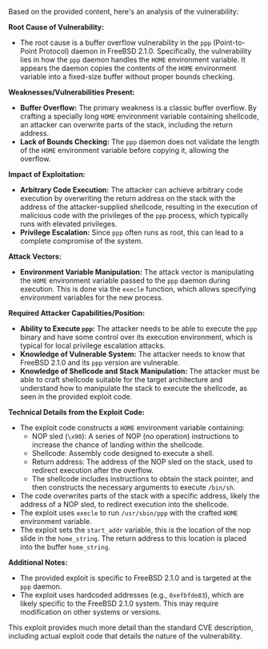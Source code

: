 Based on the provided content, here's an analysis of the vulnerability:

**Root Cause of Vulnerability:**

- The root cause is a buffer overflow vulnerability in the `ppp` (Point-to-Point Protocol) daemon in FreeBSD 2.1.0. Specifically, the vulnerability lies in how the `ppp` daemon handles the `HOME` environment variable. It appears the daemon copies the contents of the `HOME` environment variable into a fixed-size buffer without proper bounds checking.

**Weaknesses/Vulnerabilities Present:**

- **Buffer Overflow:** The primary weakness is a classic buffer overflow. By crafting a specially long `HOME` environment variable containing shellcode, an attacker can overwrite parts of the stack, including the return address.
- **Lack of Bounds Checking:** The `ppp` daemon does not validate the length of the `HOME` environment variable before copying it, allowing the overflow.

**Impact of Exploitation:**

- **Arbitrary Code Execution:** The attacker can achieve arbitrary code execution by overwriting the return address on the stack with the address of the attacker-supplied shellcode, resulting in the execution of malicious code with the privileges of the `ppp` process, which typically runs with elevated privileges.
- **Privilege Escalation:** Since `ppp` often runs as root, this can lead to a complete compromise of the system.

**Attack Vectors:**

- **Environment Variable Manipulation:** The attack vector is manipulating the `HOME` environment variable passed to the `ppp` daemon during execution. This is done via the `execle` function, which allows specifying environment variables for the new process.

**Required Attacker Capabilities/Position:**

- **Ability to Execute `ppp`:** The attacker needs to be able to execute the `ppp` binary and have some control over its execution environment, which is typical for local privilege escalation attacks.
- **Knowledge of Vulnerable System:** The attacker needs to know that FreeBSD 2.1.0 and its `ppp` version are vulnerable.
- **Knowledge of Shellcode and Stack Manipulation:** The attacker must be able to craft shellcode suitable for the target architecture and understand how to manipulate the stack to execute the shellcode, as seen in the provided exploit code.

**Technical Details from the Exploit Code:**

- The exploit code constructs a `HOME` environment variable containing:
  - NOP sled (`\x90`): A series of NOP (no operation) instructions to increase the chance of landing within the shellcode.
  - Shellcode: Assembly code designed to execute a shell.
  - Return address: The address of the NOP sled on the stack, used to redirect execution after the overflow.
  - The shellcode includes instructions to obtain the stack pointer, and then constructs the necessary arguments to execute `/bin/sh`.
- The code overwrites parts of the stack with a specific address, likely the address of a NOP sled, to redirect execution into the shellcode.
- The exploit uses `execle` to run `/usr/sbin/ppp` with the crafted `HOME` environment variable.
- The exploit sets the `start_addr` variable, this is the location of the nop slide in the `home_string`. The return address to this location is placed into the buffer `home_string`.

**Additional Notes:**

- The provided exploit is specific to FreeBSD 2.1.0 and is targeted at the `ppp` daemon.
- The exploit uses hardcoded addresses (e.g., `0xefbfde83`), which are likely specific to the FreeBSD 2.1.0 system. This may require modification on other systems or versions.

This exploit provides much more detail than the standard CVE description, including actual exploit code that details the nature of the vulnerability.